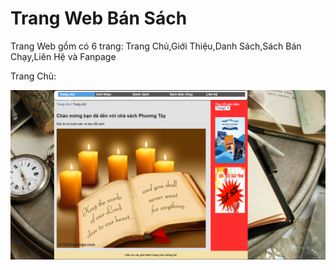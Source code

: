 <h1>Trang Web Bán Sách </h1>
<p>Trang Web gồm có 6 trang: Trang Chủ,Giới Thiệu,Danh Sách,Sách Bán Chạy,Liên Hệ và Fanpage</p>
<p>Trang Chủ: </p>

![Image](Capture.PNG)
